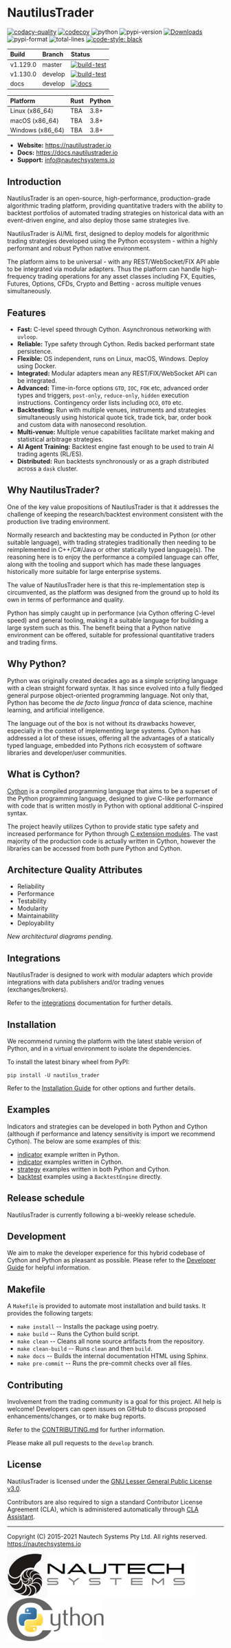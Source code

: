# NautilusTrader

[![codacy-quality](https://api.codacy.com/project/badge/Grade/a1d3ccf7bccb4483b091975681a5cb23)](https://app.codacy.com/gh/nautechsystems/nautilus_trader?utm_source=github.com&utm_medium=referral&utm_content=nautechsystems/nautilus_trader&utm_campaign=Badge_Grade_Dashboard)
[![codecov](https://codecov.io/gh/nautechsystems/nautilus_trader/branch/master/graph/badge.svg?token=DXO9QQI40H)](https://codecov.io/gh/nautechsystems/nautilus_trader)
![python](https://img.shields.io/badge/python-3.8+-blue.svg)
![pypi-version](https://img.shields.io/pypi/v/nautilus_trader)
[![Downloads](https://pepy.tech/badge/nautilus-trader)](https://pepy.tech/project/nautilus-trader)
![pypi-format](https://img.shields.io/pypi/format/nautilus_trader?color=blue)
![total-lines](https://img.shields.io/tokei/lines/github/nautechsystems/nautilus_trader)
[![code-style: black](https://img.shields.io/badge/code%20style-black-000000.svg)](https://github.com/psf/black)

| Build    | Branch  | Status          |
|:---------|:--------|:----------------|
| v1.129.0 | master  | [![build-test](https://github.com/nautechsystems/nautilus_trader/actions/workflows/build-test.yml/badge.svg?branch=master)](https://github.com/nautechsystems/nautilus_trader/actions/workflows/build-test.yml) |
| v1.130.0 | develop | [![build-test](https://github.com/nautechsystems/nautilus_trader/actions/workflows/build-test.yml/badge.svg?branch=develop)](https://github.com/nautechsystems/nautilus_trader/actions/workflows/build-test.yml) |
| docs     | develop | [![docs](https://github.com/nautechsystems/nautilus_trader/actions/workflows/docs.yml/badge.svg?branch=develop)](https://github.com/nautechsystems/nautilus_trader/actions/workflows/docs.yml) |

| Platform         | Rust | Python |
|:-----------------|:-----|:-------|
| Linux (x86_64)   | TBA  | 3.8+   |
| macOS (x86_64)   | TBA  | 3.8+   |
| Windows (x86_64) | TBA  | 3.8+   |

- **Website:** https://nautilustrader.io
- **Docs:** https://docs.nautilustrader.io
- **Support:** info@nautechsystems.io

## Introduction

NautilusTrader is an open-source, high-performance, production-grade algorithmic trading platform,
providing quantitative traders with the ability to backtest portfolios of automated trading strategies
on historical data with an event-driven engine, and also deploy those same strategies live.

NautilusTrader is AI/ML first, designed to deploy models for algorithmic trading strategies developed
using the Python ecosystem - within a highly performant and robust Python native environment.

The platform aims to be universal - with any REST/WebSocket/FIX API able to be integrated via modular
adapters. Thus the platform can handle high-frequency trading operations for any asset classes
including FX, Equities, Futures, Options, CFDs, Crypto and Betting - across multiple venues simultaneously.

## Features

- **Fast:** C-level speed through Cython. Asynchronous networking with `uvloop`.
- **Reliable:** Type safety through Cython. Redis backed performant state persistence.
- **Flexible:** OS independent, runs on Linux, macOS, Windows. Deploy using Docker.
- **Integrated:** Modular adapters mean any REST/FIX/WebSocket API can be integrated.
- **Advanced:** Time-in-force options `GTD`, `IOC`, `FOK` etc, advanced order types and triggers, `post-only`, `reduce-only`, `hidden` execution instructions. Contingency order lists including `OCO`, `OTO` etc.
- **Backtesting:** Run with multiple venues, instruments and strategies simultaneously using historical quote tick, trade tick, bar, order book and custom data with nanosecond resolution.
- **Multi-venue:** Multiple venue capabilities facilitate market making and statistical arbitrage strategies.
- **AI Agent Training:** Backtest engine fast enough to be used to train AI trading agents (RL/ES).
- **Distributed:** Run backtests synchronously or as a graph distributed across a `dask` cluster.

## Why NautilusTrader?

One of the key value propositions of NautilusTrader is that it addresses the challenge of keeping
the research/backtest environment consistent with the production live trading environment.

Normally research and backtesting may be conducted in Python (or other suitable language), with
trading strategies traditionally then needing to be reimplemented in C++/C#/Java or other statically
typed language(s). The reasoning here is to enjoy the performance a compiled language can offer,
along with the tooling and support which has made these languages historically more suitable for
large enterprise systems.

The value of NautilusTrader here is that this re-implementation step is circumvented, as the
platform was designed from the ground up to hold its own in terms of performance and quality.

Python has simply caught up in performance (via Cython offering C-level speed) and general tooling,
making it a suitable language for building a large system such as this. The benefit being that a
Python native environment can be offered, suitable for professional quantitative traders and trading
firms.

## Why Python?

Python was originally created decades ago as a simple scripting language with a clean straight
forward syntax. It has since evolved into a fully fledged general purpose object-oriented
programming language. Not only that, Python has become the _de facto lingua franca_ of data science,
machine learning, and artificial intelligence.

The language out of the box is not without its drawbacks however, especially in the context of
implementing large systems. Cython has addressed a lot of these issues, offering all the advantages
of a statically typed language, embedded into Pythons rich ecosystem of software libraries and
developer/user communities.

## What is Cython?

[Cython](https://cython.org) is a compiled programming language that aims to be a superset of the Python programming
language, designed to give C-like performance with code that is written mostly in Python with
optional additional C-inspired syntax.

The project heavily utilizes Cython to provide static type safety and increased performance
for Python through [C extension modules](https://docs.python.org/3/extending/extending.html). The vast majority of the production code is actually
written in Cython, however the libraries can be accessed from both pure Python and Cython.

## Architecture Quality Attributes

- Reliability
- Performance
- Testability
- Modularity
- Maintainability
- Deployability

*New architectural diagrams pending*.

## Integrations

NautilusTrader is designed to work with modular adapters which provide integrations with data
publishers and/or trading venues (exchanges/brokers).

Refer to the [integrations](https://docs.nautilustrader.io/integrations) documentation for further details.

## Installation

We recommend running the platform with the latest stable version of Python, and in a virtual environment to isolate the dependencies.

To install the latest binary wheel from PyPI:

    pip install -U nautilus_trader

Refer to the [Installation Guide](https://docs.nautilustrader.io/getting-started/installation) for other options and further details.

## Examples

Indicators and strategies can be developed in both Python and Cython (although if performance and latency sensitivity is import we recommend Cython).
The below are some examples of this:
- [indicator](/examples/indicators/ema.py) example written in Python.
- [indicator](/nautilus_trader/indicators/) examples written in Cython.
- [strategy](/examples/strategies/) examples written in both Python and Cython.
- [backtest](/examples/backtest/) examples using a `BacktestEngine` directly.

## Release schedule

NautilusTrader is currently following a bi-weekly release schedule.

## Development

We aim to make the developer experience for this hybrid codebase of Cython and Python
as pleasant as possible.
Please refer to the [Developer Guide](https://docs.nautilustrader.io/developer-guide) for helpful information.

## Makefile

A `Makefile` is provided to automate most installation and build tasks. It provides the following targets:
- `make install` -- Installs the package using poetry.
- `make build` -- Runs the Cython build script.
- `make clean` -- Cleans all none source artifacts from the repository.
- `make clean-build` -- Runs `clean` and then `build`.
- `make docs` -- Builds the internal documentation HTML using Sphinx.
- `make pre-commit` -- Runs the pre-commit checks over all files.

## Contributing

Involvement from the trading community is a goal for this project. All help is welcome!
Developers can open issues on GitHub to discuss proposed enhancements/changes, or
to make bug reports.

Refer to the [CONTRIBUTING.md](https://github.com/nautechsystems/nautilus_trader/blob/master/CONTRIBUTING.md) for further information.

Please make all pull requests to the `develop` branch.

## License

NautilusTrader is licensed under the [GNU Lesser General Public License v3.0](https://www.gnu.org/licenses/lgpl-3.0.en.html).

Contributors are also required to sign a standard Contributor License Agreement (CLA), which is administered automatically through [CLA Assistant](https://cla-assistant.io/).

---

Copyright (C) 2015-2021 Nautech Systems Pty Ltd. All rights reserved.
https://nautechsystems.io

![nautechsystems](https://github.com/nautechsystems/nautilus_trader/blob/develop/docs/artwork/ns-logo.png?raw=true "nautechsystems") ![cython](https://github.com/nautechsystems/nautilus_trader/blob/develop/docs/artwork/cython-logo.png?raw=true "cython")
